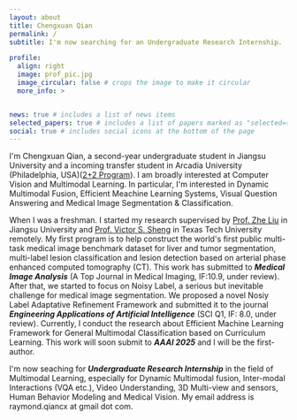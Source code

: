 ```yaml
---
layout: about
title: Chengxuan Qian
permalink: /
subtitle: I'm now searching for an Undergraduate Research Internship.

profile:
  align: right
  image: prof_pic.jpg
  image_circular: false # crops the image to make it circular
  more_info: >


news: true # includes a list of news items
selected_papers: true # includes a list of papers marked as "selected={true}"
social: true # includes social icons at the bottom of the page
---
```


I'm Chengxuan Qian, a second-year undergraduate student in Jiangsu University and a incoming transfer student in Arcadia University (Philadelphia, USA)([2+2 Program](https://www.arcadia.edu/news/arcadia-and-jiangsu-university-celebrate-10-years-of-collaboration/)). I am broadly interested at Computer Vision and Multimodal Learning. In particular, I'm interested in Dynamic Multimodal Fusion, Efficient Meachine Learning Systems, Visual Question Answering and Medical Image Segmentation & Classification.

When I was a freshman. I started my research supervised by [Prof. Zhe Liu](https://www.researchgate.net/profile/Zhe-Liu-28) in Jiangsu University and [Prof. Victor S. Sheng](https://scholar.google.com/citations?user=0epc43IAAAAJ&hl=zh-CN) in Texas Tech University remotely. My first program is to help construct the world's first public multi-task medical image benchmark dataset for liver and tumor segmentation, multi-label lesion classification and lesion detection based on arterial phase enhanced computed tomography (CT). This work has submitted to ***Medical Image Analysis*** (A Top Journal in Medical Imaging, IF:10.9, under review). After that, we started to focus on Noisy Label, a serious but inevitable challenge for medical image segmentation. We proposed a novel Nosiy Label Adaptative Refinement Framework and submitted it to the journal ***Engineering Applications of Artificial Intelligence*** (SCI Q1, IF: 8.0, under review). Currently, I conduct the research about Efficient Machine Learning Framework for General Multimodal Classification based on Curriculum Learning. This work will soon submit to ***AAAI 2025*** and I will be the first-author.

I'm now seaching for ***Undergraduate Research Internship*** in the field of Multimodal Learning, especially for Dynamic Multimodal fusion, Inter-modal Interactions (VQA etc.), Video Understanding, 3D Multi-view and sensors, Human Behavior Modeling and Medical Vision. My email address is raymond.qiancx at gmail dot com.
